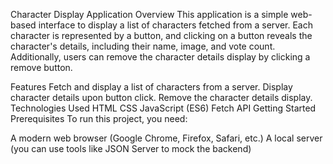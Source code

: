 Character Display Application
Overview
This application is a simple web-based interface to display a list of characters fetched from a server. Each character is represented by a button, and clicking on a button reveals the character's details, including their name, image, and vote count. Additionally, users can remove the character details display by clicking a remove button.

Features
Fetch and display a list of characters from a server.
Display character details upon button click.
Remove the character details display.
Technologies Used
HTML
CSS
JavaScript (ES6)
Fetch API
Getting Started
Prerequisites
To run this project, you need:

A modern web browser (Google Chrome, Firefox, Safari, etc.)
A local server (you can use tools like JSON Server to mock the backend)
